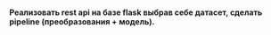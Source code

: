 #### Реализовать rest api на базе flask выбрав себе датасет, сделать pipeline (преобразования + модель).
